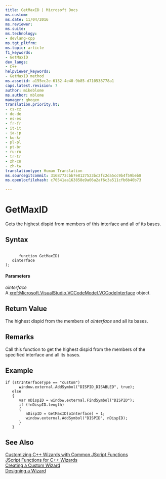 ```yaml
---
title: GetMaxID | Microsoft Docs
ms.custom: 
ms.date: 11/04/2016
ms.reviewer: 
ms.suite: 
ms.technology:
- devlang-cpp
ms.tgt_pltfrm: 
ms.topic: article
f1_keywords:
- GetMaxID
dev_langs:
- C++
helpviewer_keywords:
- GetMaxID method
ms.assetid: a155ec2e-6132-4e40-9b85-d710538778a1
caps.latest.revision: 7
author: mikeblome
ms.author: mblome
manager: ghogen
translation.priority.ht:
- cs-cz
- de-de
- es-es
- fr-fr
- it-it
- ja-jp
- ko-kr
- pl-pl
- pt-br
- ru-ru
- tr-tr
- zh-cn
- zh-tw
translationtype: Human Translation
ms.sourcegitcommit: 3168772cbb7e8127523bc2fc2da5cc9b4f59beb8
ms.openlocfilehash: c70541aa163858e9a06a2af6c3a511cfb6b40b73

---
```

# GetMaxID
Gets the highest dispid from members of this interface and all of its bases.  
  
## Syntax  
  
```  
  
      function GetMaxID(   
   ointerface    
);  
```  
  
#### Parameters  
 *ointerface*  
 A <xref:Microsoft.VisualStudio.VCCodeModel.VCCodeInterface> object.  
  
## Return Value  
 The highest dispid from the members of *oInterface* and all its bases.  
  
## Remarks  
 Call this function to get the highest dispid from the members of the specified interface and all its bases.  
  
## Example  
  
```  
if (strInterfaceType == "custom")  
      window.external.AddSymbol("DISPID_DISABLED", true);  
   else  
   {  
      var nDispID = window.external.FindSymbol("DISPID");  
      if (!nDispID.length)  
      {  
         nDispID = GetMaxID(oInterface) + 1;  
         window.external.AddSymbol("DISPID", nDispID);  
      }  
   }  
```  
  
## See Also  
 [Customizing C++ Wizards with Common JScript Functions](../ide/customizing-cpp-wizards-with-common-jscript-functions.md)   
 [JScript Functions for C++ Wizards](../ide/jscript-functions-for-cpp-wizards.md)   
 [Creating a Custom Wizard](../ide/creating-a-custom-wizard.md)   
 [Designing a Wizard](../ide/designing-a-wizard.md)


<!--HONumber=Jan17_HO1-->


